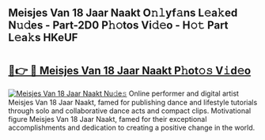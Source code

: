 ## Meisjes Van 18 Jaar Naakt O𝚗𝚕yf𝚊ns L𝚎a𝚔ed N𝚞𝚍es - Part-2D0 P𝚑𝚘tos Vi𝚍𝚎o - H𝚘𝚝 Part L𝚎a𝚔s HKeUF

# <h2><a href="http://kf2s29i.oniu.top/?m=Meisjes+Van+18+Jaar+Naakt">🔗👉 🔴 Meisjes Van 18 Jaar Naakt P𝚑ot𝚘𝚜 V𝚒d𝚎o</a></h2>

[![Meisjes Van 18 Jaar Naakt Nu𝚍e𝚜](https://i.imgur.com/0qMVB7G.gif)](http://kf2s29i.oniu.top/?m=Meisjes+Van+18+Jaar+Naakt)
Online performer and digital artist Meisjes Van 18 Jaar Naakt, famed for publishing dance and lifestyle tutorials through solo and collaborative dance acts and compact clips. Motivational figure Meisjes Van 18 Jaar Naakt, famed for their exceptional accomplishments and dedication to creating a positive change in the world.  
